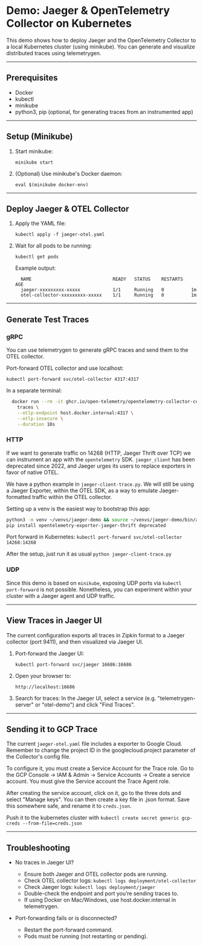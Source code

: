 # Demo: Jaeger & OpenTelemetry Collector on Kubernetes

This demo shows how to deploy Jaeger and the OpenTelemetry Collector to a local Kubernetes cluster (using minikube).
You can generate and visualize distributed traces using telemetrygen.

---

## Prerequisites

- Docker
- kubectl
- minikube
- python3, pip (optional, for generating traces from an instrumented app)

---

## Setup (Minikube)

1. Start minikube:

   `minikube start`

2. (Optional) Use minikube's Docker daemon:

   `eval $(minikube docker-env)`

---

## Deploy Jaeger & OTEL Collector

1. Apply the YAML file:

   `kubectl apply -f jaeger-otel.yaml`

2. Wait for all pods to be running:

   `kubectl get pods`

   Example output:
   ```
     NAME                              READY   STATUS    RESTARTS   AGE
     jaeger-xxxxxxxxx-xxxxx            1/1     Running   0          1m
     otel-collector-xxxxxxxxx-xxxxx    1/1     Running   0          1m
    ```
---

## Generate Test Traces

### gRPC
You can use telemetrygen to generate gRPC traces and send them to the OTEL collector.

Port-forward OTEL collector and use localhost:

  `kubectl port-forward svc/otel-collector 4317:4317`

  In a separate terminal:
```bash
  docker run --rm -it ghcr.io/open-telemetry/opentelemetry-collector-contrib/telemetrygen:latest \
    traces \
    --otlp-endpoint host.docker.internal:4317 \
    --otlp-insecure \
    --duration 10s
```

### HTTP

If we want to generate traffic on 14268 (HTTP, Jaeger Thrift over TCP) we can instrument an app with the `opentelemetry` SDK. `jaeger_client` has been deprecated since 2022, and Jaeger urges its users to replace exporters in favor of native OTEL. 

We have a python example in `jaeger-client-trace.py`. We will still be using a Jaeger Exporter, within the OTEL SDK, as a way to emulate Jaeger-formatted traffic within the OTEL collector.

Setting up a venv is the easiest way to bootstrap this app:
```bash
python3 -m venv ~/venvs/jaeger-demo && source ~/venvs/jaeger-demo/bin/activate
pip install opentelemetry-exporter-jaeger-thrift deprecated
```
Port forward in Kubernetes:
`kubectl port-forward svc/otel-collector 14268:14268`

After the setup, just run it as usual
`python jaeger-client-trace.py`

### UDP

Since this demo is based on `minikube`, exposing UDP ports via `kubectl port-forward` is not possible. Nonetheless, you can experiment within your cluster with a Jaeger agent and UDP traffic.

---

## View Traces in Jaeger UI

The current configuration exports all traces in Zipkin format to a Jaeger collector (port 9411), and then visualized via Jaeger UI.

1. Port-forward the Jaeger UI:

   `kubectl port-forward svc/jaeger 16686:16686`

2. Open your browser to:

   `http://localhost:16686`

3. Search for traces:
   In the Jaeger UI, select a service (e.g. "telemetrygen-server" or "otel-demo") and click "Find Traces".

---

## Sending it to GCP Trace

The current `jaeger-otel.yaml` file includes a exporter to Google Cloud. Remember to change the project ID in the googlecloud.project parameter of the Collector's config file.

To configure it, you must create a Service Account for the Trace role. Go to the GCP Console -> IAM & Admin -> Service Accounts -> Create a service account. You must give the Service account the Trace Agent role. 

After creating the service account, click on it, go to the three dots and select "Manage keys". You can then create a key file in .json format. Save this somewhere safe, and rename it to `creds.json`. 

Push it to the kubernetes cluster with
`kubectl create secret generic gcp-creds --from-file=creds.json`

---

## Troubleshooting

- No traces in Jaeger UI?
  - Ensure both Jaeger and OTEL collector pods are running.
  - Check OTEL collector logs:
      `kubectl logs deployment/otel-collector`
  - Check Jaeger logs:
      `kubectl logs deployment/jaeger`
  - Double-check the endpoint and port you’re sending traces to.
  - If using Docker on Mac/Windows, use host.docker.internal in telemetrygen.

- Port-forwarding fails or is disconnected?
  - Restart the port-forward command.
  - Pods must be running (not restarting or pending).

